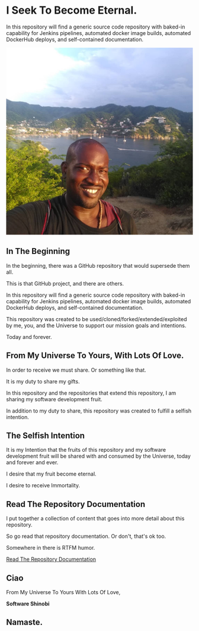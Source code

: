 # I Seek To Become Eternal.

In this repository will find a generic source code repository with baked-in capability for Jenkins pipelines, automated docker image builds, automated DockerHub deploys, and self-contained documentation.

![Software Shinobi External Repository Template](repository-documentation/images-pictures/cover-image.png)

## In The Beginning

In the beginning, there was a GitHub repository that would supersede them all.

This is that GitHub project, and there are others.

In this repository will find a generic source code repository with baked-in capability for Jenkins pipelines, automated docker image builds, automated DockerHub deploys, and self-contained documentation.

This repository was created to be used/cloned/forked/extended/exploited by me, you, and the Universe to support our mission goals and intentions.

Today and forever.

## From My Universe To Yours, With Lots Of Love.

In order to receive we must share. Or something like that.

It is my duty to share my gifts.

In this repository and the repositories that extend this repository, I am sharing my software development fruit.

In addition to my duty to share, this repository was created to fulfill a selfish intention.

## The Selfish Intention

It is my Intention that the fruits of this repository and my software development fruit will be shared with and consumed by the Universe, today and forever and ever.

I desire that my fruit become eternal.

I desire to receive Immortality.

## Read The Repository Documentation

I put together a collection of content that goes into more detail about this repository.

So go read that repository documentation. Or don't, that's ok too.

Somewhere in there is RTFM humor.

[Read The Repository Documentation](repository-documentation/readme.md)

## Ciao

From My Universe To Yours With Lots Of Love,

**Software Shinobi**

## Namaste.
